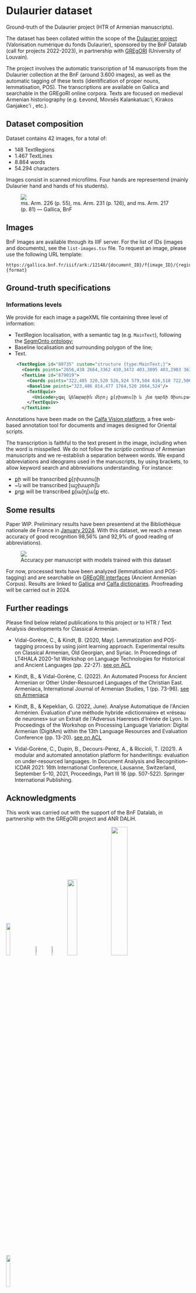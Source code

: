 # Dulaurier dataset
Ground-truth of the Dulaurier project (HTR of Armenian manuscripts).

The dataset has been collated within the scope of the [Dulaurier project](https://calfa.fr/blog/39) (Valorisation numérique du fonds Dulaurier), sponsored by the BnF Datalab (call for projects 2022-2023), in partnership with [GREgORI](https://uclouvain.be/fr/instituts-recherche/incal/ciol/gregori-project.html) (University of Louvain).

The project involves the automatic transcription of 14 manuscripts from the Dulaurier collection at the BnF (around 3.600 images), as well as the automatic tagging of these texts (identification of proper nouns, lemmatisation, POS). The transcriptions are available on Gallica and searchable in the GREgoRI online corpora. Texts are focused on medieval Armenian historiography (e.g. Łevond, Movsēs Kalankatuac'i, Kirakos Ganjakec'i , etc.).

## Dataset composition

Dataset contains 42 images, for a total of:

* 148 TextRegions
* 1.467 TextLines
* 8.864 words
* 54.294 characters

Images consist in scanned microfilms. Four hands are representend (mainly Dulaurier hand and hands of his students).

<figure>
    <img src="https://github.com/calfa-co/datalab-dulaurier/tree/main/docs/img/dulaurier-project-mss.jpg"/>
    <figcaption>ms. Arm. 226 (p. 55), ms. Arm. 231 (p. 126), and ms. Arm. 217 (p. 81) — Gallica, BnF</figcaption>
</figure>


## Images
BnF Images are available through its IIIF server. For the list of IDs (images and documents), see the `list-images.tsv` file. To request an image, please use the following URL template:

```
https://gallica.bnf.fr/iiif/ark:/12148/{document_ID}/f{image_ID}/{region}/{size}/{rotation}/{quality}.{format}
```

## Ground-truth specifications

### Informations levels

We provide for each image a pageXML file containing three level of information:
* TextRegion localisation, with a semantic tag (e.g. `MainText`), following the [SegmOnto ontology](https://github.com/SegmOnto/Guidelines);
* Baseline localisation and surrounding polygon of the line;
* Text.

```xml
    <TextRegion id="80735" custom="structure {type:MainText;}">
      <Coords points="2656,438 2664,3362 410,3472 403,3095 403,2903 363,2705 312,402 2656,438"/>
      <TextLine id="879019">
        <Coords points="322,485 320,520 526,524 579,504 616,518 722,506 757,524 802,516 845,532 937,512 1039,512 1078,530 1114,516 1141,528 1174,518 1245,540 1353,520 1443,520 1555,547 1753,551 1817,540 1858,553 1960,542 2154,555 2207,536 2401,553 2433,540 2658,542 2662,522 2658,473 2578,473 2456,444 2327,467 2239,440 2194,449 2150,426 2062,453 1992,424 1804,457 1692,457 1660,440 1555,451 1441,412 1247,408 1151,424 1098,420 1049,438 961,416 882,438 845,428 779,436 645,400 575,432 475,432 322,389 322,485"/>
        <Baseline points="323,486 814,477 1764,520 2664,524"/>
        <TextEquiv>
          <Unicode>չգալ կենարարին մերոյ ք[րիստոս]ի և յետ դարձի Յիսուբա</Unicode>
        </TextEquiv>
      </TextLine>
```

Annotations have been made on the [Calfa Vision platform](https://vision.calfa.fr), a free web-based annotation tool for documents and images designed for Oriental scripts.

The transcription is faithful to the text present in the image, including when the word is misspelled.
We do not follow the *scriptio continua* of Armenian manuscripts and we re-establish a separation between words. We expand abbreviations and ideograms used in the manuscripts, by using brackets, to allow keyword search and abbreviations understanding. For instance:

* քի will be transcribed ք[րիստոս]ի
* ~ն will be transcribed [աշխարհ]ն
* քղք will be transcribed ք[ա]ղ[ա]ք
etc.

## Some results

Paper WIP.
Preliminary results have been presentend at the Bibliothèque nationale de France in [January 2024](https://bnf.hypotheses.org/37691).
With this dataset, we reach a mean accuracy of good recognition 98,56% (and 92,9% of good reading of abbreviations).

<figure>
    <img src="https://github.com/calfa-co/datalab-dulaurier/tree/main/docs/img/accuracy-mss.png"/>
    <figcaption>Accuracy per manuscript with models trained with this dataset</figcaption>
</figure>

For now, processed texts have been analyzed (lemmatisation and POS-tagging) and are searchable on [GREgORI interfaces](https://v2.gregoriproject.com) (Ancient Armenian Corpus). Results are linked to [Gallica](https://gallica.bnf.fr) and [Calfa dictionaries](https://dictionary.calfa.fr). Proofreading will be carried out in 2024.


## Further readings

Please find below related publications to this project or to HTR / Text Analysis developments for Classical Armenian.

* Vidal-Gorène, C., & Kindt, B. (2020, May). Lemmatization and POS-tagging process by using joint learning approach. Experimental results on Classical Armenian, Old Georgian, and Syriac. In Proceedings of LT4HALA 2020-1st Workshop on Language Technologies for Historical and Ancient Languages (pp. 22-27). [see on ACL](https://aclanthology.org/2020.lt4hala-1.4.pdf)

* Kindt, B., & Vidal-Gorène, C. (2022). An Automated Process for Ancient Armenian or Other Under-Resourced Languages of the Christian East. Armeniaca, International Journal of Armenian Studies, 1 (pp. 73-96). [see on Armeniaca](https://edizionicafoscari.unive.it/media/pdf/article/armeniaca/2022/1/art-10.30687-arm-2974-6051-2022-01-005_lMiAeVT.pdf)

* Kindt, B., & Kepeklian, G. (2022, June). Analyse Automatique de l'Ancien Arménien. Évaluation d'une méthode hybride «dictionnaire» et «réseau de neurones» sur un Extrait de l'Adversus Haereses d'Irénée de Lyon. In Proceedings of the Workshop on Processing Language Variation: Digital Armenian (DigitAm) within the 13th Language Resources and Evaluation Conference (pp. 13-20). [see on ACL](https://aclanthology.org/2022.digitam-1.3.pdf)

* Vidal-Gorène, C., Dupin, B., Decours-Perez, A., & Riccioli, T. (2021). A modular and automated annotation platform for handwritings: evaluation on under-resourced languages. In Document Analysis and Recognition–ICDAR 2021: 16th International Conference, Lausanne, Switzerland, September 5–10, 2021, Proceedings, Part III 16 (pp. 507-522). Springer International Publishing.

## Acknowledgments

This work was carried out with the support of the BnF Datalab, in partnership with the GREgORI project and ANR DALiH.

<img src="https://github.com/calfa-co/datalab-dulaurier/tree/main/docs/logos/bnf.png" width="15%"/> <img src="https://github.com/calfa-co/datalab-dulaurier/tree/main/docs/logos/humanum.png" width="8%"/> <img src="https://github.com/calfa-co/datalab-dulaurier/tree/main/docs/logos/calfa.png" width="8%"/> <img src="https://github.com/calfa-co/datalab-dulaurier/tree/main/docs/logos/gregori.png" width="23%"/> <img src="https://github.com/calfa-co/datalab-dulaurier/tree/main/docs/logos/ucl.png" width="30%"/> <img src="https://github.com/calfa-co/datalab-dulaurier/tree/main/docs/logos/dalih.png" width="15%"/>

